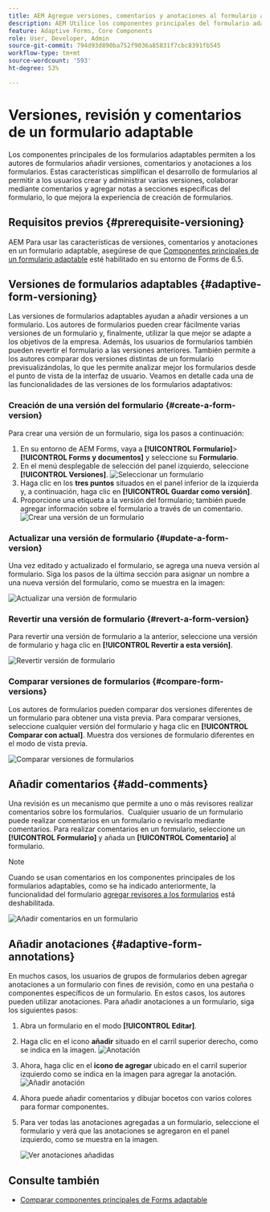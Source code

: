 ```yaml
---
title: AEM Agregue versiones, comentarios y anotaciones al formulario adaptable de AEM 6.5.
description: AEM Utilice los componentes principales del formulario adaptable de.5 para agregar comentarios, anotaciones y versiones a un formulario adaptable.
feature: Adaptive Forms, Core Components
role: User, Developer, Admin
source-git-commit: 794d93d890ba752f9036a85831f7cbc8391fb545
workflow-type: tm+mt
source-wordcount: '593'
ht-degree: 53%

---
```


# Versiones, revisión y comentarios de un formulario adaptable

<!--

<span class="preview"> This feature is under the early adopter program. If you’re interested in joining our early access program for this feature, send an email from your official address to aem-forms-ea@adobe.com to request access </span>

-->


Los componentes principales de los formularios adaptables permiten a los autores de formularios añadir versiones, comentarios y anotaciones a los formularios. Estas características simplifican el desarrollo de formularios al permitir a los usuarios crear y administrar varias versiones, colaborar mediante comentarios y agregar notas a secciones específicas del formulario, lo que mejora la experiencia de creación de formularios.

## Requisitos previos {#prerequisite-versioning}

AEM Para usar las características de versiones, comentarios y anotaciones en un formulario adaptable, asegúrese de que [Componentes principales de un formulario adaptable](https://experienceleague.adobe.com/en/docs/experience-manager-65/content/forms/adaptive-forms-core-components/enable-adaptive-forms-core-components) esté habilitado en su entorno de Forms de 6.5.

## Versiones de formularios adaptables {#adaptive-form-versioning}

Las versiones de formularios adaptables ayudan a añadir versiones a un formulario. Los autores de formularios pueden crear fácilmente varias versiones de un formulario y, finalmente, utilizar la que mejor se adapte a los objetivos de la empresa. Además, los usuarios de formularios también pueden revertir el formulario a las versiones anteriores. También permite a los autores comparar dos versiones distintas de un formulario previsualizándolas, lo que les permite analizar mejor los formularios desde el punto de vista de la interfaz de usuario. Veamos en detalle cada una de las funcionalidades de las versiones de los formularios adaptativos:

### Creación de una versión del formulario {#create-a-form-version}

Para crear una versión de un formulario, siga los pasos a continuación:

1. En su entorno de AEM Forms, vaya a **[!UICONTROL Formulario]**>**[!UICONTROL Forms y documentos]** y seleccione su **Formulario**.
1. En el menú desplegable de selección del panel izquierdo, seleccione **[!UICONTROL Versiones]**.
   ![Seleccionar un formulario](assets/select-a-form.png)
1. Haga clic en los **tres puntos** situados en el panel inferior de la izquierda y, a continuación, haga clic en **[!UICONTROL Guardar como versión]**.
1. Proporcione una etiqueta a la versión del formulario; también puede agregar información sobre el formulario a través de un comentario.
   ![Crear una versión de un formulario](assets/create-a-form-version.png)

### Actualizar una versión de formulario {#update-a-form-version}

Una vez editado y actualizado el formulario, se agrega una nueva versión al formulario. Siga los pasos de la última sección para asignar un nombre a una nueva versión del formulario, como se muestra en la imagen:

![Actualizar una versión de formulario](assets/update-a-form-version.png)

### Revertir una versión de formulario {#revert-a-form-version}

Para revertir una versión de formulario a la anterior, seleccione una versión de formulario y haga clic en **[!UICONTROL Revertir a esta versión]**.

![Revertir versión de formulario](assets/revert-form-version.png)

### Comparar versiones de formularios {#compare-form-versions}

Los autores de formularios pueden comparar dos versiones diferentes de un formulario para obtener una vista previa. Para comparar versiones, seleccione cualquier versión del formulario y haga clic en **[!UICONTROL Comparar con actual]**. Muestra dos versiones de formulario diferentes en el modo de vista previa.

![Comparar versiones de formularios](assets/compare-form-versions.png)

## Añadir comentarios {#add-comments}

Una revisión es un mecanismo que permite a uno o más revisores realizar comentarios sobre los formularios.  Cualquier usuario de un formulario puede realizar comentarios en un formulario o revisarlo mediante comentarios. Para realizar comentarios en un formulario, seleccione un **[!UICONTROL Formulario]** y añada un **[!UICONTROL Comentario]** al formulario.

>[!NOTE]
> Cuando se usan comentarios en los componentes principales de los formularios adaptables, como se ha indicado anteriormente, la funcionalidad del formulario [agregar revisores a los formularios](/help/forms/using/create-reviews-forms.md) está deshabilitada.


![Añadir comentarios en un formulario](assets/form-comments.png)

## Añadir anotaciones {#adaptive-form-annotations}

En muchos casos, los usuarios de grupos de formularios deben agregar anotaciones a un formulario con fines de revisión, como en una pestaña o componentes específicos de un formulario. En estos casos, los autores pueden utilizar anotaciones.
Para añadir anotaciones a un formulario, siga los siguientes pasos:

1. Abra un formulario en el modo **[!UICONTROL Editar]**.

1. Haga clic en el icono **añadir** situado en el carril superior derecho, como se indica en la imagen.
   ![Anotación](assets/annotation.png)

1. Ahora, haga clic en el **icono de agregar** ubicado en el carril superior izquierdo como se indica en la imagen para agregar la anotación.
   ![Añadir anotación](assets/add-annotation.png)

1. Ahora puede añadir comentarios y dibujar bocetos con varios colores para formar componentes.

1. Para ver todas las anotaciones agregadas a un formulario, seleccione el formulario y verá que las anotaciones se agregaron en el panel izquierdo, como se muestra en la imagen.

   ![Ver anotaciones añadidas](assets/see-annotations.png)

## Consulte también

* [Comparar componentes principales de Forms adaptable](/help/forms/using/compare-forms-core-components.md)
